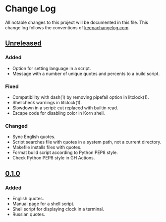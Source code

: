 # Change Log

All notable changes to this project will be documented in this file. This
change log follows the conventions of
[keepachangelog.com](https://keepachangelog.com/).

## [Unreleased]

[Unreleased]: https://github.com/ligurio/litclock/compare/0.1.0...HEAD

### Added

- Option for setting language in a script.
- Message with a number of unique quotes and percents to a build script.

### Fixed

- Compatibility with dash(1) by removing  pipefail option in litclock(1).
- Shellcheck warnings in litclock(1).
- Slowdown in a script: cut replaced with builtin read.
- Escape code for disabling color in Korn shell.

### Changed

- Sync English quotes.
- Script searches file with quotes in a system path, not a current directory.
- Makefile installs files with quotes.
- Format build script according to Python PEP8 style.
- Check Python PEP8 style in GH Actions.

## [0.1.0]

[0.1.0]: https://github.com/ligurio/litclock/compare/9936c762...0.1.0

### Added

- English quotes.
- Manual page for a shell script.
- Shell script for displaying clock in a terminal.
- Russian quotes.
